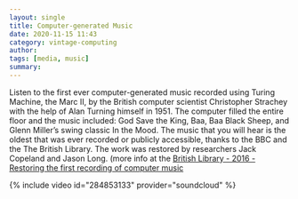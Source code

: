 ```yaml
---
layout: single
title: Computer-generated Music 
date: 2020-11-15 11:43
category: vintage-computing 
author: 
tags: [media, music]
summary: 
---
```


Listen to the first ever computer-generated music recorded using Turing Machine, the Marc II, by the British computer scientist Christopher Strachey with the help of Alan Turning himself in 1951. The computer filled the entire floor and the music included: God Save the King, Baa, Baa Black Sheep, and Glenn Miller’s swing classic In the Mood. The music that you will hear is the oldest that was ever recorded or publicly accessible, thanks to the BBC and the The British Library. The work was restored by researchers Jack Copeland and Jason Long. (more info at the [British Library - 2016 - Restoring the first recording of computer music](https://blogs.bl.uk/sound-and-vision/2016/09/restoring-the-first-recording-of-computer-music.html)

{% include video id="284853133" provider="soundcloud" %}
